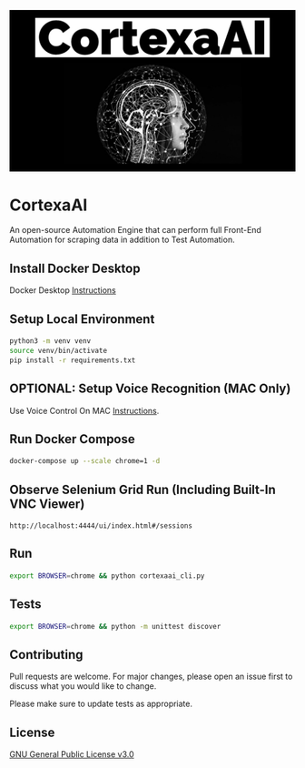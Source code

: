 ![image](https://github.com/mytechnotalent/CortexaAI/blob/main/CortexaAI.jpg?raw=true)

# CortexaAI
An open-source Automation Engine that can perform full Front-End Automation for scraping data in addition to Test Automation.

## Install Docker Desktop
Docker Desktop [Instructions](https://docs.docker.com/desktop/mac/install)

## Setup Local Environment
```bash
python3 -m venv venv
source venv/bin/activate
pip install -r requirements.txt
```

## OPTIONAL: Setup Voice Recognition (MAC Only)
Use Voice Control On MAC [Instructions](https://support.apple.com/en-us/HT210539).

## Run Docker Compose
```bash
docker-compose up --scale chrome=1 -d
```

## Observe Selenium Grid Run (Including Built-In VNC Viewer)
```
http://localhost:4444/ui/index.html#/sessions
```

## Run
```bash
export BROWSER=chrome && python cortexaai_cli.py
```

## Tests
```bash
export BROWSER=chrome && python -m unittest discover
```

## Contributing
Pull requests are welcome. For major changes, please open an issue first to discuss what you would like to change.

Please make sure to update tests as appropriate.

## License
[GNU General Public License v3.0](https://www.gnu.org/licenses/gpl-3.0.en.html)
